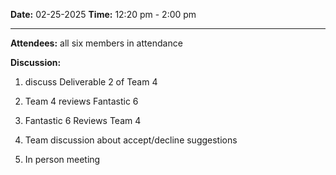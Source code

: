 **Date:** 02-25-2025 
**Time:** 12:20 pm - 2:00 pm

<hr>

**Attendees:**
 all six members in attendance

 **Discussion:**
 
1. discuss Deliverable 2 of Team 4

2. Team 4 reviews Fantastic 6

3. Fantastic 6 Reviews Team 4

4. Team discussion about accept/decline suggestions
   
5. In person meeting

